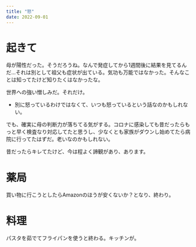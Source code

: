 ```yaml
---
title: "怒"
date: 2022-09-01
---
```


# 起きて

母が陽性だった。そうだろうね。なんで発症してから1週間後に結果を見てるんだ...それは別として祖父も症状が出ている。気功も万能ではなかった。そんなことは知ってたけど知りたくはなかったな。

世界への強い憎しみだ。それだけ。
- 別に怒っているわけではなくて、いつも怒っているという話なのかもしれない。

でも、確実に母の判断力が落ちてる気がする。コロナに感染しても昔だったらもっと早く検査なり対応してたと思うし、少なくとも家族がダウンし始めてたら病院に行ってたはずだ。老いなのかもしれない。

昔だったらキレてたけど、今は程よく諦観があり、あります。

# 薬局
買い物に行こうとしたらAmazonのほうが安くないか？となり、終わり。

# 料理
パスタを茹でてフライパンを使うと終わる。キッチンが。